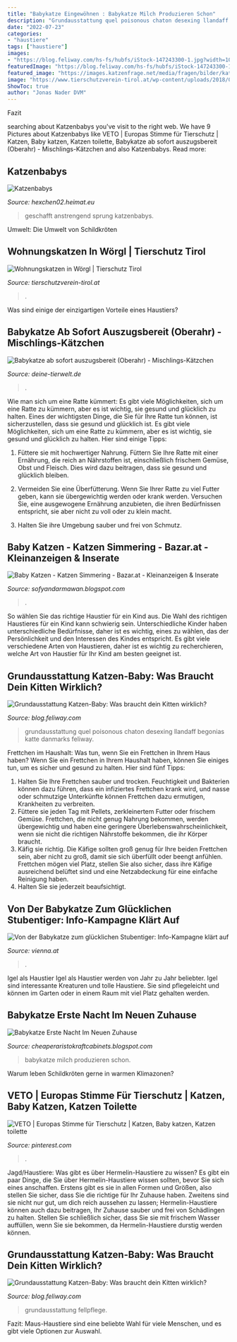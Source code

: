 ```yaml
---
title: "Babykatze Eingewöhnen : Babykatze Milch Produzieren Schon"
description: "Grundausstattung quel poisonous chaton desexing llandaff begonias katte danmarks feliway"
date: "2022-07-23"
categories:
- "haustiere"
tags: ["haustiere"]
images:
- "https://blog.feliway.com/hs-fs/hubfs/iStock-147243300-1.jpg?width=10404&amp;name=iStock-147243300-1.jpg"
featuredImage: "https://blog.feliway.com/hs-fs/hubfs/iStock-147243300-1.jpg?width=10404&amp;name=iStock-147243300-1.jpg"
featured_image: "https://images.katzenfrage.net/media/fragen/bilder/katzenfrage-ist-das-noch-normal/0_big.jpg?v=1468681846000"
image: "https://www.tierschutzverein-tirol.at/wp-content/uploads/2018/06/Babys-1-1080x675.jpg"
ShowToc: true
author: "Jonas Nader DVM"
---
```



Fazit

	

		
searching about Katzenbabys you've visit to the right web. We have 9 Pictures about Katzenbabys like VETO | Europas Stimme für Tierschutz | Katzen, Baby katzen, Katzen toilette, Babykatze ab sofort auszugsbereit (Oberahr) - Mischlings-Kätzchen and also Katzenbabys. Read more:
		
    
## Katzenbabys

<img loading=lazy src="http://hexchen02.heimat.eu/Album-Katzen13.JPG" onerror="this.onerror=null;this.src='https://tse2.mm.bing.net/th?id=OIP.2qD_YpCOn0-KnTtumZdbPgAAAA&amp;pid=15.1';" alt="Katzenbabys">

_Source: hexchen02.heimat.eu_

>geschafft anstrengend sprung katzenbabys. 

	

Umwelt: Die Umwelt von Schildkröten

    
## Wohnungskatzen In Wörgl | Tierschutz Tirol

<img loading=lazy src="https://www.tierschutzverein-tirol.at/wp-content/uploads/2018/06/Babys-1-1080x675.jpg" onerror="this.onerror=null;this.src='https://tse4.mm.bing.net/th?id=OIP.zsVAclJCnDikju6ZKo88lQHaEo&amp;pid=15.1';" alt="Wohnungskatzen in Wörgl | Tierschutz Tirol">

_Source: tierschutzverein-tirol.at_

>. 

	

Was sind einige der einzigartigen Vorteile eines Haustiers?

    
## Babykatze Ab Sofort Auszugsbereit (Oberahr) - Mischlings-Kätzchen

<img loading=lazy src="https://www.deine-tierwelt.de/fotos/128015028_xl.jpg" onerror="this.onerror=null;this.src='https://tse2.mm.bing.net/th?id=OIP.XRLLDDMZt0Q0dJfw53RtJQHaEy&amp;pid=15.1';" alt="Babykatze ab sofort auszugsbereit (Oberahr) - Mischlings-Kätzchen">

_Source: deine-tierwelt.de_

>. 

	

Wie man sich um eine Ratte kümmert: Es gibt viele Möglichkeiten, sich um eine Ratte zu kümmern, aber es ist wichtig, sie gesund und glücklich zu halten.
Eines der wichtigsten Dinge, die Sie für Ihre Ratte tun können, ist sicherzustellen, dass sie gesund und glücklich ist. Es gibt viele Möglichkeiten, sich um eine Ratte zu kümmern, aber es ist wichtig, sie gesund und glücklich zu halten. Hier sind einige Tipps:
1. Füttere sie mit hochwertiger Nahrung. Füttern Sie Ihre Ratte mit einer Ernährung, die reich an Nährstoffen ist, einschließlich frischem Gemüse, Obst und Fleisch. Dies wird dazu beitragen, dass sie gesund und glücklich bleiben.

2. Vermeiden Sie eine Überfütterung. Wenn Sie Ihrer Ratte zu viel Futter geben, kann sie übergewichtig werden oder krank werden. Versuchen Sie, eine ausgewogene Ernährung anzubieten, die ihren Bedürfnissen entspricht, sie aber nicht zu voll oder zu klein macht.

3. Halten Sie ihre Umgebung sauber und frei von Schmutz.

    
## Baby Katzen - Katzen Simmering - Bazar.at - Kleinanzeigen &amp; Inserate

<img loading=lazy src="http://bild4.qimage.de/babykatzen-foto-bild-r100879634.jpg" onerror="this.onerror=null;this.src='https://tse2.mm.bing.net/th?id=OIP.LlQY6QVRHQtncxVVRbI9LwHaJ4&amp;pid=15.1';" alt="Baby Katzen - Katzen Simmering - Bazar.at - Kleinanzeigen &amp; Inserate">

_Source: sofyandarmawan.blogspot.com_

>. 

	

So wählen Sie das richtige Haustier für ein Kind aus.
Die Wahl des richtigen Haustieres für ein Kind kann schwierig sein. Unterschiedliche Kinder haben unterschiedliche Bedürfnisse, daher ist es wichtig, eines zu wählen, das der Persönlichkeit und den Interessen des Kindes entspricht. Es gibt viele verschiedene Arten von Haustieren, daher ist es wichtig zu recherchieren, welche Art von Haustier für Ihr Kind am besten geeignet ist.

    
## Grundausstattung Katzen-Baby: Was Braucht Dein Kitten Wirklich?

<img loading=lazy src="https://blog.feliway.com/hs-fs/hubfs/iStock-905117504.jpg?width=2400&amp;name=iStock-905117504.jpg" onerror="this.onerror=null;this.src='https://tse3.mm.bing.net/th?id=OIP.QnIHZGWll8Y5b8AZgv44-gHaE8&amp;pid=15.1';" alt="Grundausstattung Katzen-Baby: Was braucht dein Kitten wirklich?">

_Source: blog.feliway.com_

>grundausstattung quel poisonous chaton desexing llandaff begonias katte danmarks feliway. 

	

Frettchen im Haushalt: Was tun, wenn Sie ein Frettchen in Ihrem Haus haben?
Wenn Sie ein Frettchen in Ihrem Haushalt haben, können Sie einiges tun, um es sicher und gesund zu halten. Hier sind fünf Tipps:
1) Halten Sie Ihre Frettchen sauber und trocken. Feuchtigkeit und Bakterien können dazu führen, dass ein infiziertes Frettchen krank wird, und nasse oder schmutzige Unterkünfte können Frettchen dazu ermutigen, Krankheiten zu verbreiten.
2) Füttere sie jeden Tag mit Pellets, zerkleinertem Futter oder frischem Gemüse. Frettchen, die nicht genug Nahrung bekommen, werden übergewichtig und haben eine geringere Überlebenswahrscheinlichkeit, wenn sie nicht die richtigen Nährstoffe bekommen, die ihr Körper braucht.
3) Käfig sie richtig. Die Käfige sollten groß genug für Ihre beiden Frettchen sein, aber nicht zu groß, damit sie sich überfüllt oder beengt anfühlen. Frettchen mögen viel Platz, stellen Sie also sicher, dass ihre Käfige ausreichend belüftet sind und eine Netzabdeckung für eine einfache Reinigung haben.
4) Halten Sie sie jederzeit beaufsichtigt.

    
## Von Der Babykatze Zum Glücklichen Stubentiger: Info-Kampagne Klärt Auf

<img loading=lazy src="http://cdn1.vienna.at/2016/05/Katzi_Vie.jpg" onerror="this.onerror=null;this.src='https://tse4.mm.bing.net/th?id=OIP.4vrsOsu0pXKi8hIEvvj_iwHaE9&amp;pid=15.1';" alt="Von der Babykatze zum glücklichen Stubentiger: Info-Kampagne klärt auf">

_Source: vienna.at_

>. 

	

Igel als Haustier
Igel als Haustier werden von Jahr zu Jahr beliebter. Igel sind interessante Kreaturen und tolle Haustiere. Sie sind pflegeleicht und können im Garten oder in einem Raum mit viel Platz gehalten werden.

    
## Babykatze Erste Nacht Im Neuen Zuhause

<img loading=lazy src="https://images.katzenfrage.net/media/fragen/bilder/katzenfrage-ist-das-noch-normal/0_big.jpg?v=1468681846000" onerror="this.onerror=null;this.src='https://tse3.mm.bing.net/th?id=OIP.QyWWnQRLU3MCoLWCC7QpgQHaHa&amp;pid=15.1';" alt="Babykatze Erste Nacht Im Neuen Zuhause">

_Source: cheaperaristokraftcabinets.blogspot.com_

>babykatze milch produzieren schon. 

	

Warum leben Schildkröten gerne in warmen Klimazonen?

    
## VETO | Europas Stimme Für Tierschutz | Katzen, Baby Katzen, Katzen Toilette

<img loading=lazy src="https://i.pinimg.com/originals/ff/fc/91/fffc91dd44a286797b2b2749b0924843.jpg" onerror="this.onerror=null;this.src='https://tse2.mm.bing.net/th?id=OIP.Vwuh0b5_CtrCPtib0UZKUgHaEL&amp;pid=15.1';" alt="VETO | Europas Stimme für Tierschutz | Katzen, Baby katzen, Katzen toilette">

_Source: pinterest.com_

>. 

	

Jagd/Haustiere: Was gibt es über Hermelin-Haustiere zu wissen?
Es gibt ein paar Dinge, die Sie über Hermelin-Haustiere wissen sollten, bevor Sie sich eines anschaffen. Erstens gibt es sie in allen Formen und Größen, also stellen Sie sicher, dass Sie die richtige für Ihr Zuhause haben. Zweitens sind sie nicht nur gut, um dich reich aussehen zu lassen; Hermelin-Haustiere können auch dazu beitragen, Ihr Zuhause sauber und frei von Schädlingen zu halten. Stellen Sie schließlich sicher, dass Sie sie mit frischem Wasser auffüllen, wenn Sie sie bekommen, da Hermelin-Haustiere durstig werden können.

    
## Grundausstattung Katzen-Baby: Was Braucht Dein Kitten Wirklich?

<img loading=lazy src="https://blog.feliway.com/hs-fs/hubfs/iStock-147243300-1.jpg?width=10404&amp;name=iStock-147243300-1.jpg" onerror="this.onerror=null;this.src='https://tse3.mm.bing.net/th?id=OIP.otTwTfKsfMbR1Z1FDAN2RQHaE7&amp;pid=15.1';" alt="Grundausstattung Katzen-Baby: Was braucht dein Kitten wirklich?">

_Source: blog.feliway.com_

>grundausstattung fellpflege. 

	

Fazit: Maus-Haustiere sind eine beliebte Wahl für viele Menschen, und es gibt viele Optionen zur Auswahl.

